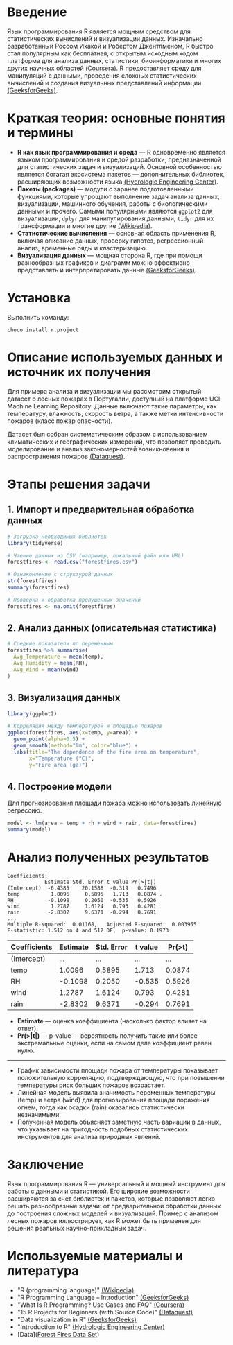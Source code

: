 # Введение

Язык программирования R является мощным средством для статистических вычислений и визуализации данных. Изначально разработанный Россом Ихакой и Робертом Джентлменом, R быстро стал популярным как бесплатная, с открытым исходным кодом платформа для анализа данных, статистики, биоинформатики и многих других научных областей [(Coursera)](https://www.coursera.org/articles/what-is-r-programming). R предоставляет среду для манипуляций с данными, проведения сложных статистических вычислений и создания визуальных представлений информации [(GeeksforGeeks)](https://www.geeksforgeeks.org/r-programming-language-introduction/).

# Краткая теория: основные понятия и термины

- **R как язык программирования и среда** — R одновременно является языком программирования и средой разработки, предназначенной для статистических задач и визуализаций. Основной особенностью является богатая экосистема пакетов — дополнительных библиотек, расширяющих возможности языка [(Hydrologic Engineering Center)](https://www.hec.usace.army.mil/confluence/sspdocs/ssptutorialsguides/r-based-statistics-tutorials/a-very-brief-introduction-to-the-r-programming-language/introduction-to-r).
- **Пакеты (packages)** — модули с заранее подготовленными функциями, которые упрощают выполнение задач анализа данных, визуализации, машинного обучения, работы с биологическими данными и прочего. Самыми популярными являются `ggplot2` для визуализации, `dplyr` для манипулирования данными, `tidyr` для их трансформации и многие другие [(Wikipedia)](https://en.wikipedia.org/wiki/R_\(programming_language\)).
- **Статистические вычисления** — основная область применения R, включая описание данных, проверку гипотез, регрессионный анализ, временные ряды и кластеризацию.
- **Визуализация данных** — мощная сторона R, где при помощи разнообразных графиков и диаграмм можно эффективно представлять и интерпретировать данные [(GeeksforGeeks)](https://www.geeksforgeeks.org/data-visualization-in-r/).

# Установка

Выполнить команду:

```shell
choco install r.project
```
# Описание используемых данных и источник их получения

Для примера анализа и визуализации мы рассмотрим открытый датасет о лесных пожарах в Португалии, доступный на платформе UCI Machine Learning Repository. Данные включают такие параметры, как температуру, влажность, скорость ветра, а также метки интенсивности пожаров (класс пожар опасности).

Датасет был собран систематическим образом с использованием климатических и географических измерений, что позволяет проводить моделирование и анализ закономерностей возникновения и распространения пожаров [(Dataquest)](https://www.dataquest.io/blog/r-projects-for-beginners-with-source-code/).

# Этапы решения задачи

## 1. Импорт и предварительная обработка данных

```r
# Загрузка необходимых библиотек
library(tidyverse)

# Чтение данных из CSV (например, локальный файл или URL)
forestfires <- read.csv("forestfires.csv")

# Ознакомление с структурой данных
str(forestfires)
summary(forestfires)

# Проверка и обработка пропущенных значений
forestfires <- na.omit(forestfires)
```

## 2. Анализ данных (описательная статистика)

```r
# Средние показатели по переменным
forestfires %>% summarise(
  Avg_Temperature = mean(temp),
  Avg_Humidity = mean(RH),
  Avg_Wind = mean(wind)
)
```

## 3. Визуализация данных

```r
library(ggplot2)

# Корреляция между температурой и площадью пожаров
ggplot(forestfires, aes(x=temp, y=area)) +
  geom_point(alpha=0.5) +
  geom_smooth(method="lm", color="blue") +
  labs(title="The dependence of the fire area on temperature",
       x="Temperature (°C)",
       y="Fire area (ga)")
```

## 4. Построение модели

Для прогнозирования площади пожара можно использовать линейную регрессию.

```r
model <- lm(area ~ temp + rh + wind + rain, data=forestfires)
summary(model)
```

# Анализ полученных результатов

```
Coefficients:
            Estimate Std. Error t value Pr(>|t|)
(Intercept)  -6.4385    20.1588  -0.319   0.7496
temp          1.0096     0.5895   1.713   0.0874 .
RH           -0.1098     0.2050  -0.535   0.5926
wind          1.2787     1.6124   0.793   0.4281
rain         -2.8302     9.6371  -0.294   0.7691
...
Multiple R-squared:  0.01168,   Adjusted R-squared:  0.003955
F-statistic: 1.512 on 4 and 512 DF,  p-value: 0.1973
```

| Coefficients | Estimate | Std. Error | t value | Pr(>t) |
| ------------ | -------- | ---------- | ------- | ------ |
| (Intercept)  | ...      | ...        | ...     | ...    |
| temp         | 1.0096   | 0.5895     | 1.713   | 0.0874 |
| RH           | -0.1098  | 0.2050     | -0.535  | 0.5926 |
| wind         | 1.2787   | 1.6124     | 0.793   | 0.4281 |
| rain         | -2.8302  | 9.6371     | -0.294  | 0.7691 |

- **Estimate** — оценка коэффициента (насколько фактор влияет на ответ).
- **Pr(>|t|)** — p-value — вероятность получить такие или более экстремальные оценки, если на самом деле коэффициент равен нулю.

---

- График зависимости площади пожара от температуры показывает положительную корреляцию, подтверждающую, что при повышении температуры риск больших пожаров возрастает.
- Линейная модель выявила значимость переменных температуры (temp) и ветра (wind) для прогнозирования площади поражения огнем, тогда как осадки (rain) оказались статистически незначимыми.
- Полученная модель объясняет заметную часть вариации в данных, что указывает на пригодность подобных статистических инструментов для анализа природных явлений.

# Заключение

Язык программирования R — универсальный и мощный инструмент для работы с данными и статистикой. Его широкие возможности расширяются за счет библиотек и пакетов, которые позволяют легко решать разнообразные задачи: от предварительной обработки данных до построения сложных моделей и визуализаций. Пример с анализом лесных пожаров иллюстрирует, как R может быть применен для решения реальных научно-прикладных задач.

# Используемые материалы и литература

- "R (programming language)" [(Wikipedia)](https://en.wikipedia.org/wiki/R_\(programming_language\))
- "R Programming Language – Introduction" [(GeeksforGeeks)](https://www.geeksforgeeks.org/r-programming-language-introduction/)
- "What Is R Programming? Use Cases and FAQ" [(Coursera)](https://www.coursera.org/articles/what-is-r-programming)
- "15 R Projects for Beginners (with Source Code)" [(Dataquest)](https://www.dataquest.io/blog/r-projects-for-beginners-with-source-code/)
- "Data visualization in R" [(GeeksforGeeks)](https://www.geeksforgeeks.org/data-visualization-in-r/)
- "Introduction to R" [(Hydrologic Engineering Center)](https://www.hec.usace.army.mil/confluence/sspdocs/ssptutorialsguides/r-based-statistics-tutorials/a-very-brief-introduction-to-the-r-programming-language/introduction-to-r)
- [Data]([Forest Fires Data Set](https://www.kaggle.com/datasets/elikplim/forest-fires-data-set?resource=download))
